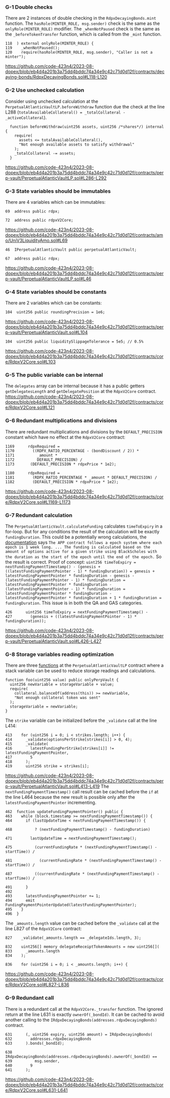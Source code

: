 ### G-1 Double checks
There are 2 instances of double checking in the `RdpxDecayingBonds.mint` function. The `hasRole(MINTER_ROLE, msg.sender)` check is the same as the `onlyRole(MINTER_ROLE)` modifier. The `_whenNotPaused` check is the same as the `_beforeTokenTransfer` function, which is called from the `_mint` function.
```solidity
118  ) external onlyRole(MINTER_ROLE) {
119    _whenNotPaused();
120    require(hasRole(MINTER_ROLE, msg.sender), "Caller is not a minter");
```
https://github.com/code-423n4/2023-08-dopex/blob/eb4d4a201b3a75dd4bddc74a34e9c42c71d0d12f/contracts/decaying-bonds/RdpxDecayingBonds.sol#L118-L120

### G-2 Use unchecked calculation
Consider using unchecked calculation at the `PerpetualAtlanticVaultLP.beforeWithdraw` function due the check at the line L288 (`totalAvailableCollateral() = _totalCollateral - _activeCollateral`).
```solidity
  function beforeWithdraw(uint256 assets, uint256 /*shares*/) internal {
    require(
      assets <= totalAvailableCollateral(),
      "Not enough available assets to satisfy withdrawal"
    );
    _totalCollateral -= assets;
  }
```
https://github.com/code-423n4/2023-08-dopex/blob/eb4d4a201b3a75dd4bddc74a34e9c42c71d0d12f/contracts/perp-vault/PerpetualAtlanticVaultLP.sol#L286-L292

### G-3 State variables should be immutables
There are 4 variables which can be immutables:
```solidity
69  address public rdpx;

72  address public rdpxV2Core;
```
https://github.com/code-423n4/2023-08-dopex/blob/eb4d4a201b3a75dd4bddc74a34e9c42c71d0d12f/contracts/amo/UniV3LiquidityAmo.sol#L69
```solidity
46  IPerpetualAtlanticVault public perpetualAtlanticVault;

67  address public rdpx;
```
https://github.com/code-423n4/2023-08-dopex/blob/eb4d4a201b3a75dd4bddc74a34e9c42c71d0d12f/contracts/perp-vault/PerpetualAtlanticVaultLP.sol#L46


### G-4 State variables should be constants
There are 2 variables which can be constants:
```solidity
104  uint256 public roundingPrecision = 1e6;
```
https://github.com/code-423n4/2023-08-dopex/blob/eb4d4a201b3a75dd4bddc74a34e9c42c71d0d12f/contracts/perp-vault/PerpetualAtlanticVault.sol#L104
```solidity
104  uint256 public liquiditySlippageTolerance = 5e5; // 0.5%
```
https://github.com/code-423n4/2023-08-dopex/blob/eb4d4a201b3a75dd4bddc74a34e9c42c71d0d12f/contracts/core/RdpxV2Core.sol#L103

### G-5 The public variable can be internal
The `delegates` array can be internal because it has a public getters `getDelegatesLength` and `getDelegatePosition` at the `RdpxV2Core` contract.
https://github.com/code-423n4/2023-08-dopex/blob/eb4d4a201b3a75dd4bddc74a34e9c42c71d0d12f/contracts/core/RdpxV2Core.sol#L121 

### G-6 Redundant multiplications and divisions
There are redundant multiplications and divisions by the `DEFAULT_PRECISION` constant which have no effect at the `RdpxV2Core` contract:
```solidity
1169      rdpxRequired =
1170        ((RDPX_RATIO_PERCENTAGE - (bondDiscount / 2)) *
1171          _amount *
1172          DEFAULT_PRECISION) /
1173       (DEFAULT_PRECISION * rdpxPrice * 1e2);

1180      rdpxRequired =
1181        (RDPX_RATIO_PERCENTAGE * _amount * DEFAULT_PRECISION) /
1182        (DEFAULT_PRECISION * rdpxPrice * 1e2);
```
https://github.com/code-423n4/2023-08-dopex/blob/eb4d4a201b3a75dd4bddc74a34e9c42c71d0d12f/contracts/core/RdpxV2Core.sol#L1169-L1173

### G-7 Redundant calculation
The `PerpetualAtlanticVault.calculateFunding` calculates `timeToExpiry` in a for-loop. But for any conditions the result of the calculation will be exactly `fundingDuration`. This could be a potentially wrong calculations, the [documentation](https://dopex.notion.site/rDPX-V2-RI-b45b5b402af54bcab758d62fb7c69cb4#c13cd86d4f054eec8f8d945596482b51) says `The APP contract follows a epoch system where each epoch is 1 week long. ... The funding is calculated based on the amount of options active for a given strike using BlackScholes with the duration as the start of the epoch until the end of the epoch.` So the result is correct. 
Proof of concept: `uint256 timeToExpiry = nextFundingPaymentTimestamp() - (genesis + ((latestFundingPaymentPointer - 1) * fundingDuration)) = genesis + latestFundingPaymentPointer * fundingDuration - genesis - (latestFundingPaymentPointer - 1) * fundingDuration = latestFundingPaymentPointer * fundingDuration - (latestFundingPaymentPointer - 1) * fundingDuration = latestFundingPaymentPointer * fundingDuration - latestFundingPaymentPointer * fundingDuration + 1 * fundingDuration = fundingDuration`.
This issue is in both the QA and GAS categories.
```solidity
426      uint256 timeToExpiry = nextFundingPaymentTimestamp() -
427        (genesis + ((latestFundingPaymentPointer - 1) * fundingDuration));
```
https://github.com/code-423n4/2023-08-dopex/blob/eb4d4a201b3a75dd4bddc74a34e9c42c71d0d12f/contracts/perp-vault/PerpetualAtlanticVault.sol#L426-L427


### G-8 Storage variables reading optimization 
There are three [functions](https://github.com/code-423n4/2023-08-dopex/blob/eb4d4a201b3a75dd4bddc74a34e9c42c71d0d12f/contracts/perp-vault/PerpetualAtlanticVaultLP.sol#L190-L214) at the `PerpetualAtlanticVaultLP` contract where a stack variable can be used to reduce storage readings and calculations.
```solidity
function foo(uint256 value) public onlyPerpVault {
  uint256 newVariable = storageVariable + value;
  require(
    collateral.balanceOf(address(this)) >= newVariable,
    "Not enough collateral token was sent"
  );
  storageVariable = newVariable;
}
```
The `strike` variable can be initialized before the `_validate` call at the line L414:
```solidity
413    for (uint256 i = 0; i < strikes.length; i++) {
414      _validate(optionsPerStrike[strikes[i]] > 0, 4);
415      _validate(
416        latestFundingPerStrike[strikes[i]] != latestFundingPaymentPointer,
417        5
418      );
419      uint256 strike = strikes[i];
```
https://github.com/code-423n4/2023-08-dopex/blob/eb4d4a201b3a75dd4bddc74a34e9c42c71d0d12f/contracts/perp-vault/PerpetualAtlanticVault.sol#L413-L419
The `nextFundingPaymentTimestamp()` call result can be cached before the `if` at the line L464 because the new result is possible only after the `latestFundingPaymentPointer` incrementing.
```solidity
462  function updateFundingPaymentPointer() public {
463    while (block.timestamp >= nextFundingPaymentTimestamp()) {
464      if (lastUpdateTime < nextFundingPaymentTimestamp()) {

468          ? (nextFundingPaymentTimestamp() - fundingDuration)

471        lastUpdateTime = nextFundingPaymentTimestamp();

475          (currentFundingRate * (nextFundingPaymentTimestamp() - startTime)) /

481            (currentFundingRate * (nextFundingPaymentTimestamp() - startTime)) /

487          ((currentFundingRate * (nextFundingPaymentTimestamp() - startTime)) /

491      }
492
493      latestFundingPaymentPointer += 1;
494      emit FundingPaymentPointerUpdated(latestFundingPaymentPointer);
495    }
496  }
```
The `_amounts.length` value can be cached before the `_validate` call at the line L827 of the `RdpxV2Core` contract:
```solidity
827    _validate(_amounts.length == _delegateIds.length, 3);

832    uint256[] memory delegateReceiptTokenAmounts = new uint256[](
833      _amounts.length
834    );

836    for (uint256 i = 0; i < _amounts.length; i++) {
```
https://github.com/code-423n4/2023-08-dopex/blob/eb4d4a201b3a75dd4bddc74a34e9c42c71d0d12f/contracts/core/RdpxV2Core.sol#L827-L836


### G-9 Redundant call
There is a redundant call at the `RdpxV2Core._transfer` function. The ignored return at the line L631 is exactly `ownerOf(_bondId)`. It can be cached to avoid another calling to the `IRdpxDecayingBonds(addresses.rdpxDecayingBonds)` contract.
```solidity
631      (, uint256 expiry, uint256 amount) = IRdpxDecayingBonds(
632        addresses.rdpxDecayingBonds
633      ).bonds(_bondId);

638        IRdpxDecayingBonds(addresses.rdpxDecayingBonds).ownerOf(_bondId) ==
639          msg.sender,
640        9
641      );
```
https://github.com/code-423n4/2023-08-dopex/blob/eb4d4a201b3a75dd4bddc74a34e9c42c71d0d12f/contracts/core/RdpxV2Core.sol#L631-L641

